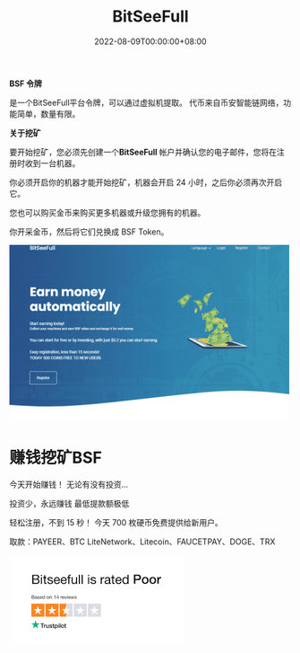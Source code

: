 ﻿---
title: "BitSeeFull"
description: "它是一个挖矿和奖励平台，它有自己的代币，BSF 代币挖矿是在云端，因为它不需要物理机来运行它。"
date: 2022-08-09T00:00:00+08:00
lastmod: 2022-08-09T00:00:00+08:00
draft: false
authors: ["crazyxuanshao"]
featuredImage: "bitseefull.png"
tags: ["High risk","BitSeeFull"]
categories: ["nfts"]
nfts: ["High risk"]
blockchain: "BSC"
website: "https://bitseefull.com/?utm_source=DappRadar&utm_medium=deeplink&utm_campaign=visit-website"
twitter: "https://twitter.com/bitseefull"
discord: ""
telegram: ""
github: ""
youtube: ""
twitch: ""
facebook: ""
instagram: ""
reddit: ""
medium: "https://bitseefull.medium.com/"
steam: ""
gitbook: ""
googleplay: ""
appstore: ""
status: "Live"
weight: 
lightgallery: true
toc: true
pinned: false
recommend: false
recommend1: false
---
<p><strong>BSF 令牌</strong></p>
<p>是一个BitSeeFull平台令牌，可以通过虚拟机提取。 代币来自币安智能链网络，功能简单，数量有限。</p>
<p><strong>关于挖矿</strong></p>
<p>要开始挖矿，您必须先创建一个<strong>BitSeeFull </strong>帐户并确认您的电子邮件，您将在注册时收到一台机器。</p>
<p>你必须开启你的机器才能开始挖矿，机器会开启 24 小时，之后你必须再次开启它。</p>
<p>您也可以购买金币来购买更多机器或升级您拥有的机器。</p>
<p>你开采金币，然后将它们兑换成 BSF Token。</p>

![disn](disn.png)

# 赚钱挖矿BSF

今天开始赚钱！
无论有没有投资...

投资少，永远赚钱
最低提款额极低

轻松注册，不到 15 秒！
今天 700 枚硬币免费提供给新用户。

取款：PAYEER、BTC LiteNetwork、Litecoin、FAUCETPAY、DOGE、TRX

![下载](下载.png)